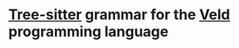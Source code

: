 # [Tree-sitter](https://tree-sitter.github.io/tree-sitter/index.html) grammar for the [Veld](https://github.com/APConduct/veld) programming language
